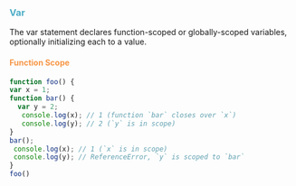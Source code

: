 
### <font color="#4bacc6">Var</font>

The var statement declares function-scoped or globally-scoped variables, optionally initializing each to a value.

#### <font color="#f79646">Function Scope</font>

```js
function foo() {  
var x = 1;  
function bar() {  
  var y = 2;  
   console.log(x); // 1 (function `bar` closes over `x`)  
   console.log(y); // 2 (`y` is in scope)  
}  
bar();  
 console.log(x); // 1 (`x` is in scope)
 console.log(y); // ReferenceError, `y` is scoped to `bar`
}  
foo()
```

